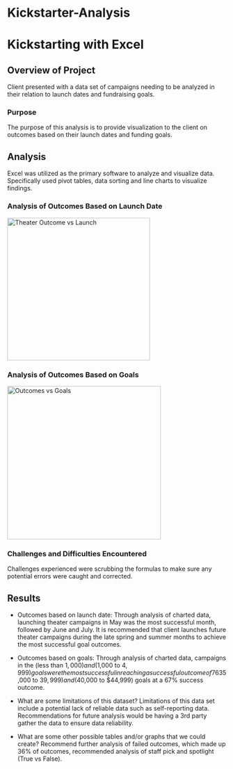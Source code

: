 # Kickstarter-Analysis
# Kickstarting with Excel

## Overview of Project
Client presented with a data set of campaigns needing to be analyzed in their relation to launch dates and fundraising goals.

### Purpose
The purpose of this analysis is to provide visualization to the client on outcomes based on their launch dates and funding goals.

## Analysis
Excel was utilized as the primary software to analyze and visualize data.  Specifically used pivot tables, data sorting and line charts to visualize findings.

### Analysis of Outcomes Based on Launch Date
<img width="328" alt="Theater Outcome vs Launch" src="https://user-images.githubusercontent.com/104927745/174421491-4661b581-496a-4a05-a154-af7561e34a4c.png">

### Analysis of Outcomes Based on Goals
<img width="353" alt="Outcomes vs Goals" src="https://user-images.githubusercontent.com/104927745/174421496-8c5b45ca-8e03-44ec-b90b-e1242d7a8760.png">

### Challenges and Difficulties Encountered
Challenges experienced were scrubbing the formulas to make sure any potential errors were caught and corrected. 

## Results
- Outcomes based on launch date:
Through analysis of charted data, launching theater campaigns in May was the most successful month, followed by June and July. It is recommended that client launches future theater campaigns during the late spring and summer months to achieve the most successful goal outcomes.


- Outcomes based on goals:
Through analysis of charted data, campaigns in the (less than $1,000) and ($1,000 to $4,999) goals were the most successful in reaching a successful outcome of 76%.  Followed by campaigns in the ($35,000 to $39,999) and ($40,000 to $44,999) goals at a 67% success outcome.

- What are some limitations of this dataset?
Limitations of this data set include a potential lack of reliable data such as self-reporting data.  Recommendations for future analysis would be having a 3rd party gather the data to ensure data reliability.

- What are some other possible tables and/or graphs that we could create?
Recommend further analysis of failed outcomes, which made up 36% of outcomes, recommended analysis of staff pick and spotlight (True vs False).
